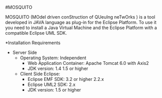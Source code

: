 #MOSQUITO

MOSQUITO (MOdel driven conStruction of QUeuIng neTwOrks ) is a tool developed in JAVA language as plug-in for the Eclipse Platform. To use it you need to install a Java Virtual Machine and the Eclipse Platform with a compatible Eclipse UML SDK.

*Installation Requirements
- Server Side
  - Operating System: Independent
    - Web Application Container: Apache Tomcat 6.0 with Axis2
    - JDK version: 1.4 1.5 or higher
  - Client Side Eclipse:
    - Eclipse EMF SDK: 3.2 or higher 2.2.x
    - Eclipse UML2 SDK: 2.x
    - JDK version: 1.5 or higher
